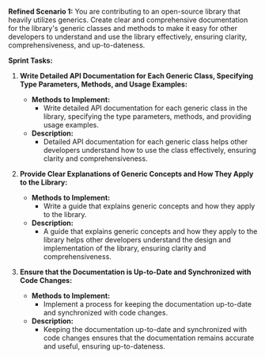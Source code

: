 **Refined Scenario 1:** You are contributing to an open-source library that heavily utilizes generics. Create clear and comprehensive documentation for the library's generic classes and methods to make it easy for other developers to understand and use the library effectively, ensuring clarity, comprehensiveness, and up-to-dateness.

**Sprint Tasks:**

1. **Write Detailed API Documentation for Each Generic Class, Specifying Type Parameters, Methods, and Usage Examples:**
    
    - **Methods to Implement:**
        - Write detailed API documentation for each generic class in the library, specifying the type parameters, methods, and providing usage examples.
    - **Description:**
        - Detailed API documentation for each generic class helps other developers understand how to use the class effectively, ensuring clarity and comprehensiveness.
2. **Provide Clear Explanations of Generic Concepts and How They Apply to the Library:**
    
    - **Methods to Implement:**
        - Write a guide that explains generic concepts and how they apply to the library.
    - **Description:**
        - A guide that explains generic concepts and how they apply to the library helps other developers understand the design and implementation of the library, ensuring clarity and comprehensiveness.
3. **Ensure that the Documentation is Up-to-Date and Synchronized with Code Changes:**
    
    - **Methods to Implement:**
        - Implement a process for keeping the documentation up-to-date and synchronized with code changes.
    - **Description:**
        - Keeping the documentation up-to-date and synchronized with code changes ensures that the documentation remains accurate and useful, ensuring up-to-dateness.